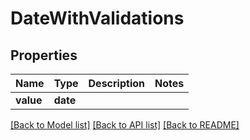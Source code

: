 # DateWithValidations

## Properties
Name | Type | Description | Notes
------------ | ------------- | ------------- | -------------
**value** | **date** |  | 

[[Back to Model list]](../README.md#documentation-for-models) [[Back to API list]](../README.md#documentation-for-api-endpoints) [[Back to README]](../README.md)


